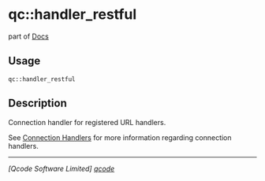qc::handler_restful
==============

part of [Docs](../index.md)

Usage
-----
`qc::handler_restful`

Description
-----------
Connection handler for registered URL handlers.

See [Connection Handlers](../connection-handlers.md) for more information regarding connection handlers.

----------------------------------
*[Qcode Software Limited] [qcode]*

[qcode]: http://www.qcode.co.uk "Qcode Software"